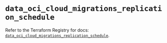# `data_oci_cloud_migrations_replication_schedule`

Refer to the Terraform Registry for docs: [`data_oci_cloud_migrations_replication_schedule`](https://registry.terraform.io/providers/hashicorp/oci/7.19.0/docs/data-sources/cloud_migrations_replication_schedule).

